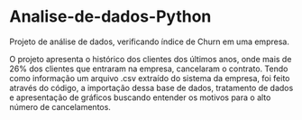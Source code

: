 # Analise-de-dados-Python
Projeto de análise de dados, verificando índice de Churn em uma empresa.

O projeto apresenta o histórico dos clientes dos últimos anos, onde mais de 26% dos clientes que entraram na empresa, cancelaram o contrato.
Tendo como informação um arquivo .csv extraído do sistema da empresa, foi feito através do código, a importação dessa base de dados, tratamento de dados e apresentação de gráficos buscando entender os motivos para o alto número de cancelamentos.
